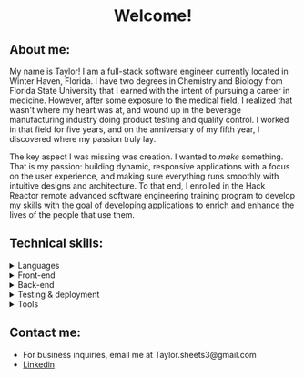 <h1 align='center'> Welcome!</h1>

<h2> About me: </h2>
<p>My name is Taylor! I am a full-stack software engineer currently located in Winter Haven, Florida.  I have two degrees in Chemistry and Biology from Florida State University that I earned with the intent of pursuing a career in medicine.  However, after some exposure to the medical field, I realized that wasn't where my heart was at, and wound up in the beverage manufacturing industry doing product testing and quality control.  I worked in that field for five years, and on the anniversary of my fifth year, I discovered where my passion truly lay.</p>

<p>The key aspect I was missing was creation.  I wanted to <i>make</i> something.  That is my passion: building dynamic, responsive applications with a focus on the user experience, and making sure everything runs smoothly with intuitive designs and architecture.  To that end, I enrolled in the Hack Reactor remote advanced software engineering training program to develop my skills with the goal of developing applications to enrich and enhance the lives of the people that use them.</p>

<h2> Technical skills: </h2> 
<details>
  <summary>Languages</summary>
  <ul>
    <li><img src="https://img.shields.io/badge/CSS3-1572B6.svg?style=for-the-badge&logo=CSS3&logoColor=white" alt="CSS3 badge" /></li>
    <li><img src="https://img.shields.io/badge/HTML5-E34F26.svg?style=for-the-badge&logo=HTML5&logoColor=white" alt="HTML5badge" /></li>
    <li><img src="https://img.shields.io/badge/JavaScript-F7DF1E.svg?style=for-the-badge&logo=JavaScript&logoColor=black" alt="Js badge" /></li>
  </ul>
</details>
<details>
  <summary>Front-end</summary>
  <ul>
    <li><img src="https://img.shields.io/badge/Axios-5A29E4.svg?style=for-the-badge&logo=Axios&logoColor=white" alt="Axios badge" /></li>
    <li><img src="https://img.shields.io/badge/jQuery-0769AD.svg?style=for-the-badge&logo=jQuery&logoColor=white" alt="jQuery badge" /></li>
    <li><img src="https://img.shields.io/badge/React-61DAFB.svg?style=for-the-badge&logo=React&logoColor=black" alt="React badge" /></li>
    <li><img src="https://img.shields.io/badge/Redux-764ABC.svg?style=for-the-badge&logo=Redux&logoColor=white" alt="Redux badge" /></li>
  </ul>
</details>
<details>
  <summary>Back-end</summary>
  <ul>
    <li><img src="https://img.shields.io/badge/Express.js-000000.svg?style=for-the-badge&logo=Express&logoColor=white" alt="Express badge" /></li>
    <li><img src="https://img.shields.io/badge/MongoDB-47A248.svg?style=for-the-badge&logo=MongoDB&logoColor=white" alt="MongoDB badge" /></li>
    <li><img src="https://img.shields.io/badge/MySQL-4479A1.svg?style=for-the-badge&logo=MySQL&logoColor=white" alt="MySQL badge" /></li>
    <li><img src="https://img.shields.io/badge/Node.js-339933.svg?style=for-the-badge&logo=nodedotjs&logoColor=white" alt="Node badge" /></li>
    <li><img src="https://img.shields.io/badge/PostgreSQL-4169E1.svg?style=for-the-badge&logo=PostgreSQL&logoColor=white" alt="postgreSQL badge" /></li>
    <li><img src="https://img.shields.io/badge/Sequelize-52B0E7.svg?style=for-the-badge&logo=Sequelize&logoColor=white" alt="Sequelize badge" /></li>
  </ul>
</details>
<details>
  <summary>Testing & deployment</summary>
  <ul>
    <li><img src="https://img.shields.io/badge/Amazon%20AWS-232F3E.svg?style=for-the-badge&logo=Amazon-AWS&logoColor=white" alt="AWS badge" /></li>
    <li><img src="https://img.shields.io/badge/Chai-A30701.svg?style=for-the-badge&logo=Chai&logoColor=white" alt="Chai badge" /></li>
    <li><img src="https://img.shields.io/badge/ESLint-4B32C3.svg?style=for-the-badge&logo=ESLint&logoColor=white" alt="ESLint badge" /></li>
    <li><img src="https://img.shields.io/badge/Jest-C21325.svg?style=for-the-badge&logo=Jest&logoColor=white" alt="Jest badge" /></li>
    <li><img src="https://img.shields.io/badge/k6-7D64FF.svg?style=for-the-badge&logo=k6&logoColor=white" alt="K6 badge" /></li>
    <li><img src="https://img.shields.io/badge/Mocha-8D6748.svg?style=for-the-badge&logo=Mocha&logoColor=white" alt="Mocha badge" /></li>
    <li><img src="https://img.shields.io/badge/Postman-FF6C37.svg?style=for-the-badge&logo=Postman&logoColor=white" alt="Postman badge" /></li>
  </ul>
</details>
<details>
  <summary>Tools</summary>
  <ul>
    <li><img src="https://img.shields.io/badge/Babel-F9DC3E.svg?style=for-the-badge&logo=Babel&logoColor=black" alt="Babel badge" /></li>
    <li><img src="https://img.shields.io/badge/Git-F05032.svg?style=for-the-badge&logo=Git&logoColor=white" alt="Git badge" /></li>
    <li><img src="https://img.shields.io/badge/NGINX-009639.svg?style=for-the-badge&logo=NGINX&logoColor=white" alt="NGINX badge" /></li>
    <li><img src="https://img.shields.io/badge/npm-CB3837.svg?style=for-the-badge&logo=npm&logoColor=white" alt="npm badge" /></li>
    <li><img src="https://img.shields.io/badge/Vim-019733.svg?style=for-the-badge&logo=Vim&logoColor=white" alt="Vim badge" /></li>
    <li><img src="https://img.shields.io/badge/Webpack-8DD6F9.svg?style=for-the-badge&logo=Webpack&logoColor=black" alt="Webpack badge" /></li>
  </ul>
</details>

<h2> Contact me: </h2> 
<ul>
  <li>For business inquiries, email me at Taylor.sheets3@gmail.com </li>
  <li><a href="https://www.linkedin.com/in/taylorsheets3/">Linkedin</a></li>
